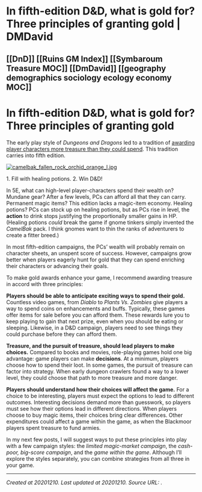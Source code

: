 # In fifth-edition D&D, what is gold for? Three principles of granting gold | DMDavid
 [[DnD]] [[Ruins GM Index]] [[Symbaroum Treasure MOC]] [[DmDavid]] [[geography demographics sociology ecology economy MOC]]
---



# In fifth-edition D&D, what is gold for? Three principles of granting gold


The early play style of _Dungeons and Dragons_ led to a tradition of [awarding player characters more treasure than they could spend](http://dmdavid.com/tag/dungeons-dragons-stopped-giving-xp-for-gold-but-the-insane-economy-remains/). This tradition carries into fifth edition.

[![camelbak_fallen_rock_orchid_orange_l.jpg](./resources/202012101135_In_fifth-edition_D&D,_what_is_gold_for__Three_principles_of_granting_gold___DMDavid.resources/camelbak_fallen_rock_orchid_orange_l.jpg)](https://i1.wp.com/dmdavid.com/wp-content/uploads/2015/05/camelbak_fallen_rock_orchid_orange_l.jpg)

1\. Fill with healing potions. 2. Win D&D!

In 5E, what can high-level player-characters spend their wealth on? Mundane gear? After a few levels, PCs can afford all that they can carry. Permanent magic items? This edition lacks a magic-item economy. Healing potions? PCs can stock up on healing potions, but as PCs rise in level, the **action** to drink stops justifying the proportionally smaller gains in HP. (Healing potions _could_ break the game if gnome tinkers simply invented the _CamelBak_ pack. I think gnomes want to thin the ranks of adventurers to create a fitter breed.)

In most fifth-edition campaigns, the PCs’ wealth will probably remain on character sheets, an unspent score of success. However, campaigns grow better when players eagerly hunt for gold that they can spend enriching their characters or advancing their goals.

To make gold awards enhance your game, I recommend awarding treasure in accord with three principles:

**Players should be able to anticipate exciting ways to spend their gold.** Countless video games, from _Diablo_ to _Plants Vs. Zombies_ give players a way to spend coins on enhancements and buffs. Typically, these games offer items for sale before you can afford them. These rewards lure you to keep playing to gain that next prize, even when you should be eating or sleeping. Likewise, in a D&D campaign, players need to see things they could purchase before they can afford them.

**Treasure, and the pursuit of treasure, should lead players to make choices.** Compared to books and movies, role-playing games hold one big advantage: game players can make **decisions**. At a minimum, players choose how to spend their loot. In some games, the pursuit of treasure can factor into strategy. When early dungeon crawlers found a way to a lower level, they could choose that path to more treasure and more danger.

**Players should understand how their choices will affect the game.** For a choice to be interesting, players must expect the options to lead to different outcomes. Interesting decisions demand more than guesswork, so players must see how their options lead in different directions. When players choose to buy magic items, their choices bring clear differences. Other expenditures could affect a game within the game, as when the Blackmoor players spent treasure to fund armies.

In my next few posts, I will suggest ways to put these principles into play with a few campaign styles: the _limited magic-market campaign_, the _cash-poor, big-score campaign_, and the _game within the game_. Although I’ll explore the styles separately, you can combine strategies from all three in your game.


---

_Created at 20201210._
_Last updated at 20201210._
_Source URL: [](https://dmdavid.com/tag/in-fifth-edition-dd-what-is-gold-for-three-principles-of-granting-gold/)._



